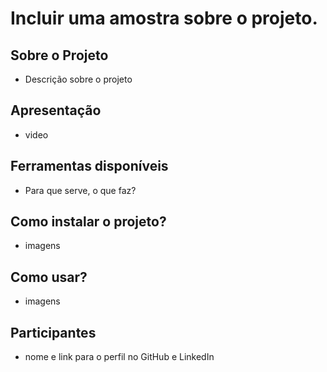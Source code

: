 # Incluir uma amostra sobre o projeto.


## Sobre o Projeto
- Descrição sobre o projeto

## Apresentação
- video


## Ferramentas disponíveis
- Para que serve, o que faz?


## Como instalar o projeto?
- imagens


## Como usar?
- imagens 


## Participantes
- nome e link para o perfil no GitHub e LinkedIn
